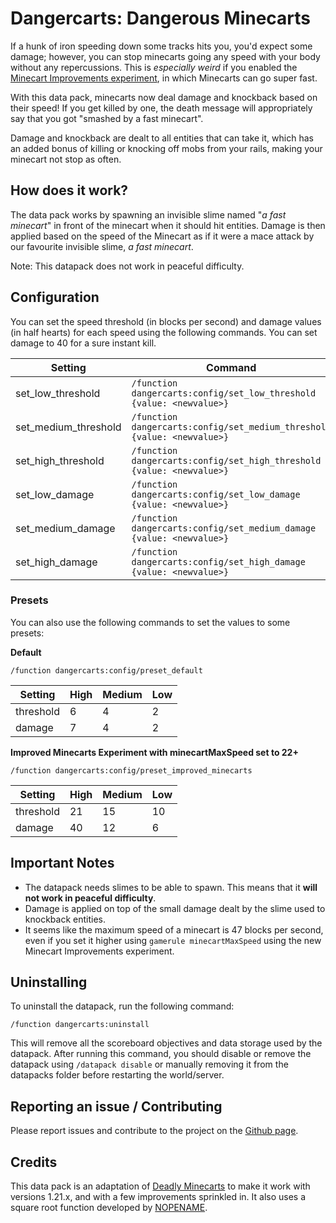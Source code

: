 # Dangercarts: Dangerous Minecarts

If a hunk of iron speeding down some tracks hits you, you'd expect some damage; however, you can stop minecarts going any speed with your body without any repercussions. This is _especially weird_ if you enabled the [Minecart Improvements experiment](https://minecraft.wiki/w/Minecart_Improvements), in which Minecarts can go super fast.

With this data pack, minecarts now deal damage and knockback based on their speed! If you get killed by one, the death message will appropriately say that you got "smashed by a fast minecart".

Damage and knockback are dealt to all entities that can take it, which has an added bonus of killing or knocking off mobs from your rails, making your minecart not stop as often.

## How does it work?

The data pack works by spawning an invisible slime named "_a fast minecart_" in front of the minecart when it should hit entities. Damage is then applied based on the speed of the Minecart as if it were a mace attack by our favourite invisible slime, _a fast minecart_.

Note: This datapack does not work in peaceful difficulty.

## Configuration

You can set the speed threshold (in blocks per second) and damage values (in half hearts) for each speed using the following commands. You can set damage to 40 for a sure instant kill.

| Setting              | Command                                                                 |
| -------------------- | ----------------------------------------------------------------------- |
| set_low_threshold    | `/function dangercarts:config/set_low_threshold {value: <newvalue>}`    |
| set_medium_threshold | `/function dangercarts:config/set_medium_threshold {value: <newvalue>}` |
| set_high_threshold   | `/function dangercarts:config/set_high_threshold {value: <newvalue>}`   |
| set_low_damage       | `/function dangercarts:config/set_low_damage {value: <newvalue>}`       |
| set_medium_damage    | `/function dangercarts:config/set_medium_damage {value: <newvalue>}`    |
| set_high_damage      | `/function dangercarts:config/set_high_damage {value: <newvalue>}`      |

### Presets

You can also use the following commands to set the values to some presets:

**Default**

```
/function dangercarts:config/preset_default
```

| Setting   | High | Medium | Low |
| --------- | ---- | ------ | --- |
| threshold | 6    | 4      | 2   |
| damage    | 7    | 4      | 2   |

**Improved Minecarts Experiment with minecartMaxSpeed set to 22+**

```
/function dangercarts:config/preset_improved_minecarts
```

| Setting   | High | Medium | Low |
| --------- | ---- | ------ | --- |
| threshold | 21   | 15     | 10  |
| damage    | 40   | 12     | 6   |

## Important Notes

- The datapack needs slimes to be able to spawn. This means that it **will not work in peaceful difficulty**.
- Damage is applied on top of the small damage dealt by the slime used to knockback entities.
- It seems like the maximum speed of a minecart is 47 blocks per second, even if you set it higher using `gamerule minecartMaxSpeed` using the new Minecart Improvements experiment.

## Uninstalling

To uninstall the datapack, run the following command:

```
/function dangercarts:uninstall
```

This will remove all the scoreboard objectives and data storage used by the datapack. After running this command, you should disable or remove the datapack using `/datapack disable` or manually removing it from the datapacks folder before restarting the world/server.

## Reporting an issue / Contributing

Please report issues and contribute to the project on the [Github page](https://github.com/joshbruegger/Dangercarts).

## Credits

This data pack is an adaptation of [Deadly Minecarts](https://www.planetminecraft.com/data-pack/deadly-minecarts/) to make it work with versions 1.21.x, and with a few improvements sprinkled in. It also uses a square root function developed by [NOPENAME](https://github.com/NOPENAME).
